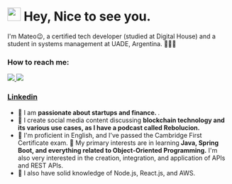 <h1><img src="https://emojis.slackmojis.com/emojis/images/1531849430/4246/blob-sunglasses.gif?1531849430" width="30"/> Hey, Nice to see you.</h1>

I'm Mateo😉, a certified tech developer (studied at Digital House) and a student in systems management at UADE, Argentina. 👨🏻‍💻


### How to reach me: 
<a href="mailto: quotterimateo@gmail.com">
<img src="https://img.shields.io/badge/-billpwchan%40hotmail.com-7B83EB?&style=for-the-badge&logo=Microsoft-outlook&logoColor=white" >
</a>
<a  href="https://www.instagram.com/matequotteri/"> 
 <img src="https://img.shields.io/badge/@billpwchan_-%23E4405F.svg?&style=for-the-badge&logo=instagram&logoColor=white">
</a>
<a href="https://www.linkedin.com/in/mateo-quotteri/">
<h3 color="white">Linkedin</h3>
</a>  



- 💼 I am <strong>passionate about startups and finance. </strong>.
- 🔭 I create social media content discussing <strong>blockchain technology and its various use cases, as I have a podcast called Rebolucion.</strong> 
- 🌱 I'm proficient in English, and I've passed the Cambridge First Certificate exam.
 🤔 My primary interests are in learning<strong> Java, Spring Boot, and everything related to Object-Oriented Programming.</strong> I'm also very interested in the creation, integration, and application of APIs and REST APIs.
- 👀 I also have solid knowledge of Node.js, React.js, and AWS.

